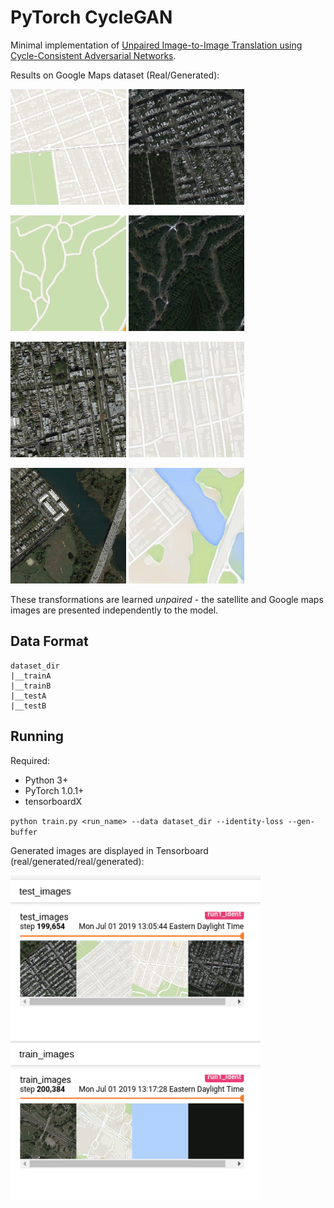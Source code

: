 # PyTorch CycleGAN

Minimal implementation of [Unpaired Image-to-Image Translation using Cycle-Consistent Adversarial Networks](https://arxiv.org/pdf/1703.10593.pdf). 

Results on Google Maps dataset (Real/Generated):

<p float="left">
  <img src="results/B_real_1.png" width="185" />
  <img src="results/A_fake_1.png" width="185" />
</p>
<p float="left">
  <img src="results/B_real_2.png" width="185" />
  <img src="results/A_fake_2.png" width="185" />
</p>
<p float="left">
  <img src="results/A_real_1.png" width="185" />
  <img src="results/B_fake_1.png" width="185" />
</p>
<p float="left">
  <img src="results/A_real_2.png" width="185" />
  <img src="results/B_fake_2.png" width="185" />
</p>

These transformations are learned *unpaired* - the satellite and Google maps images are presented independently to the model.

## Data Format

    dataset_dir
    |__trainA
    |__trainB
    |__testA
    |__testB

## Running
Required:

 - Python 3+
 - PyTorch 1.0.1+
 - tensorboardX 

`python train.py <run_name> --data dataset_dir --identity-loss --gen-buffer`

Generated images are displayed in Tensorboard (real/generated/real/generated):
<p float="left">
  <img src="results/tb.png" width="400" />
</p>
